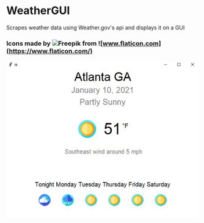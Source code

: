 # WeatherGUI
Scrapes weather data using Weather.gov's api and displays it on a GUI

### Icons made by ![Freepik](https://www.flaticon.com/authors/freepik) from ![www.flaticon.com](https://www.flaticon.com/)
![Final](images/gui.jpg)
